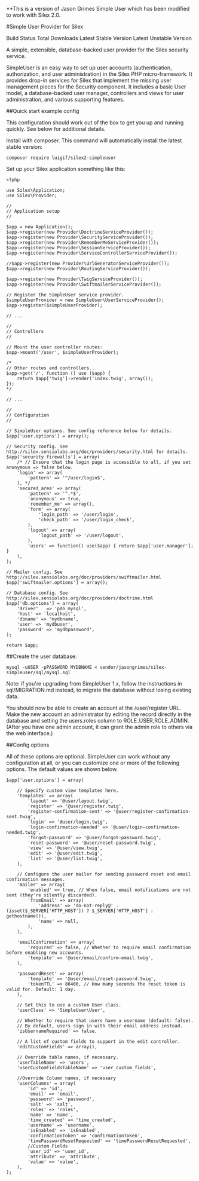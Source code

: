 **This is a version of Jason Grimes Simple User which has been modified to work with Silex 2.0. 

#Simple User Provider for Silex

Build Status Total Downloads Latest Stable Version Latest Unstable Version

A simple, extensible, database-backed user provider for the Silex security service.

SimpleUser is an easy way to set up user accounts (authentication, authorization, and user administration) in the Silex PHP micro-framework. It provides drop-in services for Silex that implement the missing user management pieces for the Security component. It includes a basic User model, a database-backed user manager, controllers and views for user administration, and various supporting features.

##Quick start example config

This configuration should work out of the box to get you up and running quickly. See below for additional details.

Install with composer. This command will automatically install the latest stable version:

```
composer require luigif/silex2-simpleuser
```

Set up your Silex application something like this:

```
<?php

use Silex\Application;
use Silex\Provider;

//
// Application setup
//

$app = new Application();
$app->register(new Provider\DoctrineServiceProvider());
$app->register(new Provider\SecurityServiceProvider());
$app->register(new Provider\RememberMeServiceProvider());
$app->register(new Provider\SessionServiceProvider());
$app->register(new Provider\ServiceControllerServiceProvider());

//$app->register(new Provider\UrlGeneratorServiceProvider());
$app->register(new Provider\RoutingServiceProvider());

$app->register(new Provider\TwigServiceProvider());
$app->register(new Provider\SwiftmailerServiceProvider());

// Register the SimpleUser service provider.
$simpleUserProvider = new SimpleUser\UserServiceProvider();
$app->register($simpleUserProvider);

// ...

//
// Controllers
//

// Mount the user controller routes:
$app->mount('/user', $simpleUserProvider);

/*
// Other routes and controllers...
$app->get('/', function () use ($app) {
    return $app['twig']->render('index.twig', array());
});
*/

// ...

//
// Configuration
//

// SimpleUser options. See config reference below for details.
$app['user.options'] = array();

// Security config. See http://silex.sensiolabs.org/doc/providers/security.html for details.
$app['security.firewalls'] = array(
    /* // Ensure that the login page is accessible to all, if you set anonymous => false below.
    'login' => array(
        'pattern' => '^/user/login$',
    ), */
    'secured_area' => array(
        'pattern' => '^.*$',
        'anonymous' => true,
        'remember_me' => array(),
        'form' => array(
            'login_path' => '/user/login',
            'check_path' => '/user/login_check',
        ),
        'logout' => array(
            'logout_path' => '/user/logout',
        ),
        'users' => function() use($app) { return $app['user.manager']; }
    ),
);

// Mailer config. See http://silex.sensiolabs.org/doc/providers/swiftmailer.html
$app['swiftmailer.options'] = array();

// Database config. See http://silex.sensiolabs.org/doc/providers/doctrine.html
$app['db.options'] = array(
    'driver'   => 'pdo_mysql',
    'host' => 'localhost',
    'dbname' => 'mydbname',
    'user' => 'mydbuser',
    'password' => 'mydbpassword',
);

return $app;
```

##Create the user database:

```
mysql -uUSER -pPASSWORD MYDBNAME < vendor/jasongrimes/silex-simpleuser/sql/mysql.sql
```
Note: if you're upgrading from SimpleUser 1.x, follow the instructions in sql/MIGRATION.md instead, to migrate the database without losing existing data.

You should now be able to create an account at the /user/register URL. Make the new account an administrator by editing the record directly in the database and setting the users.roles column to ROLE_USER,ROLE_ADMIN. (After you have one admin account, it can grant the admin role to others via the web interface.)

##Config options

All of these options are optional. SimpleUser can work without any configuration at all, or you can customize one or more of the following options. The default values are shown below.

```
$app['user.options'] = array(

    // Specify custom view templates here.
    'templates' => array(
        'layout' => '@user/layout.twig',
        'register' => '@user/register.twig',
        'register-confirmation-sent' => '@user/register-confirmation-sent.twig',
        'login' => '@user/login.twig',
        'login-confirmation-needed' => '@user/login-confirmation-needed.twig',
        'forgot-password' => '@user/forgot-password.twig',
        'reset-password' => '@user/reset-password.twig',
        'view' => '@user/view.twig',
        'edit' => '@user/edit.twig',
        'list' => '@user/list.twig',
    ),

    // Configure the user mailer for sending password reset and email confirmation messages.
    'mailer' => array(
        'enabled' => true, // When false, email notifications are not sent (they're silently discarded).
        'fromEmail' => array(
            'address' => 'do-not-reply@' . (isset($_SERVER['HTTP_HOST']) ? $_SERVER['HTTP_HOST'] : gethostname()),
            'name' => null,
        ),
    ),

    'emailConfirmation' => array(
        'required' => false, // Whether to require email confirmation before enabling new accounts.
        'template' => '@user/email/confirm-email.twig',
    ),

    'passwordReset' => array(
        'template' => '@user/email/reset-password.twig',
        'tokenTTL' => 86400, // How many seconds the reset token is valid for. Default: 1 day.
    ),

    // Set this to use a custom User class.
    'userClass' => 'SimpleUser\User',

    // Whether to require that users have a username (default: false).
    // By default, users sign in with their email address instead.
    'isUsernameRequired' => false,

    // A list of custom fields to support in the edit controller.
    'editCustomFields' => array(),

    // Override table names, if necessary.
    'userTableName' => 'users',
    'userCustomFieldsTableName' => 'user_custom_fields',

    //Override Column names, if necessary
    'userColumns' = array(
        'id' => 'id',
        'email' => 'email',
        'password' => 'password',
        'salt' => 'salt',
        'roles' => 'roles',
        'name' => 'name',
        'time_created' => 'time_created',
        'username' => 'username',
        'isEnabled' => 'isEnabled',
        'confirmationToken' => 'confirmationToken',
        'timePasswordResetRequested' => 'timePasswordResetRequested',
        //Custom Fields
        'user_id' => 'user_id',
        'attribute' => 'attribute',
        'value' => 'value',
    ),
);
```
